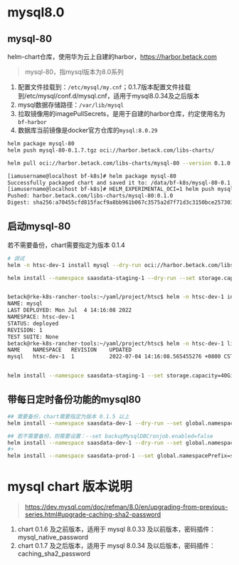 # mysql8.0
## mysql-80

helm-chart仓库，使用华为云上自建的harbor，https://harbor.betack.com

> mysql-80，指mysql版本为8.0系列

1. 配置文件挂载到：`/etc/mysql/my.cnf`；0.1.7版本配置文件挂载到/etc/mysql/conf.d/mysql.cnf，适用于mysql8.0.34及之后版本
2. mysql数据存储路径：`/var/lib/mysql`
3. 拉取镜像用的imagePullSecrets，是用于自建的harbor仓库，约定使用名为`bf-harbor`
4. 数据库当前镜像是docker官方仓库的`mysql:8.0.29`

```bash
helm package mysql-80
helm push mysql-80-0.1.7.tgz oci://harbor.betack.com/libs-charts/

helm pull oci://harbor.betack.com/libs-charts/mysql-80 --version 0.1.0

[iamusername@localhost bf-k8s]# helm package mysql-80
Successfully packaged chart and saved it to: /data/bf-k8s/mysql-80-0.1.0.tgz
[iamusername@localhost bf-k8s]# HELM_EXPERIMENTAL_OCI=1 helm push mysql-80-0.1.0.tgz oci://harbor.betack.com/libs-charts
Pushed: harbor.betack.com/libs-charts/mysql-80:0.1.0
Digest: sha256:a70455cfd815facf9a8bb961b067c3575a2d7f71d3c3150bce2573035694d092
```

## 启动mysql-80

若不需要备份，chart需要指定为版本 0.1.4

```bash
# 调试
helm -n htsc-dev-1 install mysql --dry-run oci://harbor.betack.com/libs-charts/mysql-80 --version 0.1.4

helm install --namespace saasdata-staging-1 --dry-run --set storage.capacity=40Gi,storage.storageClassName=longhorn-fast,nameOverride=mysql80 mysql80 oci://harbor.betack.com/libs-charts/mysql-80 --version 0.1.5


betack@rke-k8s-rancher-tools:~/yaml/project/htsc$ helm -n htsc-dev-1 install mysql oci://harbor.betack.com/libs-charts/mysql-80 --version 0.1.4
NAME: mysql
LAST DEPLOYED: Mon Jul  4 14:16:08 2022
NAMESPACE: htsc-dev-1
STATUS: deployed
REVISION: 1
TEST SUITE: None
betack@rke-k8s-rancher-tools:~/yaml/project/htsc$ helm -n htsc-dev-1 list -f mysql
NAME 	NAMESPACE 	REVISION	UPDATED                                	STATUS  	CHART         	APP VERSION
mysql	htsc-dev-1	1       	2022-07-04 14:16:08.565455276 +0800 CST	deployed	mysql-80-0.1.4	8.0.29


helm install --namespace saasdata-staging-1 --set storage.capacity=40Gi,storage.storageClassName=longhorn-fast,nameOverride=mysql80 mysql80 oci://harbor.betack.com/libs-charts/mysql-80 --version 0.1.4

```

## 带每日定时备份功能的mysql80

```bash
## 需要备份，chart需要指定为版本 0.1.5 以上
helm install --namespace saasdata-dev-1 --dry-run --set global.namespacePrefix=saasdata,global.image.tag=8.0.35,storage.capacity=40Gi,storage.storageClassName=nfs-client-retain,nameOverride=mysql80 mysql80 oci://harbor.betack.com/libs-charts/mysql-80 --version 0.1.7

## 若不需要备份，则需要设置：--set backupMysqlDBCronjob.enabled=false
helm install --namespace saasdata-dev-1 --dry-run --set global.namespacePrefix=saasdata,global.image.tag=8.0.35,storage.capacity=40Gi,storage.storageClassName=longhorn-fast,nameOverride=mysql80,backupMysqlDBCronjob.enabled=false mysql80 oci://harbor.betack.com/libs-charts/mysql-80 --version 0.1.7
#+
helm install --namespace saasdata-prod-1 --set global.namespacePrefix=saasdata,global.image.tag=8.0.35-debian,storage.capacity=100Gi,storage.storageClassName=longhorn-fast,nameOverride=mysql80,backupMysqlDBCronjob.enabled=false mysql80 oci://harbor.betack.com/libs-charts/mysql-80 --version 0.1.7

```

# mysql chart 版本说明

> https://dev.mysql.com/doc/refman/8.0/en/upgrading-from-previous-series.html#upgrade-caching-sha2-password

1. chart 0.1.6 及之前版本，适用于 mysql 8.0.33 及以前版本，密码插件：mysql_native_password
2. chart 0.1.7 及之后版本，适用于 mysql 8.0.34 及以后版本，密码插件：caching_sha2_password




